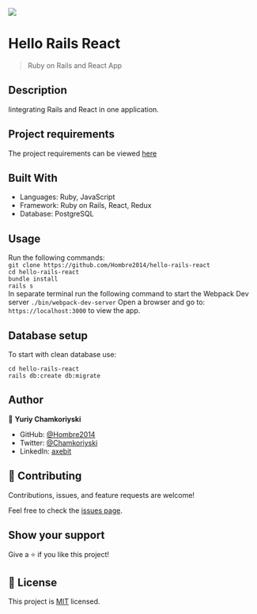 ![](https://img.shields.io/badge/Microverse-blueviolet)

# Hello Rails React 

>  Ruby on Rails and React App

## Description

Iintegrating Rails and React in one application.

## Project requirements

The project requirements can be viewed [here](https://github.com/microverseinc/curriculum-rails/blob/main/connect-frontend-frameworks/hello_world_with_react.md)

## Built With

- Languages: Ruby, JavaScript
- Framework: Ruby on Rails, React, Redux
- Database: PostgreSQL

## Usage

Run the following commands:</br>
`git clone https://github.com/Hombre2014/hello-rails-react`</br>
`cd hello-rails-react`</br>
`bundle install`</br>
`rails s`</br>
In separate terminal run the following command to start the Webpack Dev server
`./bin/webpack-dev-server`
Open a browser and go to: `https://localhost:3000` to view the app.

## Database setup

To start with clean database use:

`cd hello-rails-react`</br>
`rails db:create db:migrate`

## Author

👤 **Yuriy Chamkoriyski**

- GitHub: [@Hombre2014](https://github.com/Hombre2014)
- Twitter: [@Chamkoriyski](https://twitter.com/Chamkoriyski)
- LinkedIn: [axebit](https://linkedin.com/in/axebit)

## 🤝 Contributing

Contributions, issues, and feature requests are welcome!

Feel free to check the [issues page](https://github.com/Hombre2014/hello-rails-react/issues).

## Show your support

Give a ⭐️ if you like this project!

## 📝 License

This project is [MIT](./license.md) licensed.
